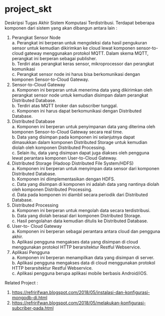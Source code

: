 # project_skt
Deskripsi Tugas Akhir Sistem Komputasi Terdistribusi.
Terdapat beberapa komponen dari sistem yang akan dibangun antara lain :     
1. Perangkat Sensor Node         
  a. Perangkat ini berperan untuk mengoleksi data hasil pengukuran sensor untuk kemudian dikirimkan ke cloud lewat komponen sensor-to-cloud gateway menggunakan protokol MQTT. Dalam skema MQTT, perangkat ini berperan sebagai publisher.        
  b. Terdiri atas perangkat keras sensor, mikroprocessor dan perangkat komunikasi         
  c. Perangkat sensor node ini harus bisa berkomunikasi dengan komponen Sensor-to-Cloud Gateway.     
2. Sensor-to-Cloud Gateway         
  a. Komponen ini berperan untuk menerima data yang dikirimkan oleh perangkat sensor node untuk kemudian disimpan dalam perangkat Distributed Database.         
  b. Terdiri atas MQTT broker dan subscriber tunggal.         
  c. Komponen ini harus dapat berkomunikasi dengan Distributed Database.     
3. Distributed Database         
  a. Komponen ini berperan untuk penyimpanan data yang diterima oleh komponen Sensor-to-Cloud Gateway secara real time.         
  b. Data yang disimpan pada komponen ini selanjutnya dapat dimasukkan dalam komponen Distributed Storage untuk kemudian diolah oleh komponen Distributed Processing.         
  c. Selain itu, data yang disimpan dapat juga diakses oleh pengguna lewat perantara komponen User-to-Cloud Gateway.     
4. Distributed Storage (Hadoop Distributed File System/HDFS)         
  a. Komponen ini berperan untuk menyimpan data sensor dari komponen Distributed Database.         
  b. Komponen ini diimplementasikan dengan HDFS.         
  c. Data yang disimpan di komponen ini adalah data yang nantinya diolah oleh komponen Distributed Processing.         
  d. Data pada komponen ini diambil secara periodik dari Distributed Database.     
5. Distributed Processing         
  a. Komponen ini berperan untuk mengolah data secara terdistribusi.          
  b. Data yang diolah berasal dari komponen Distributed Storage.         
  c. Hasil pengolahan data kemudian ditulis ke Distributed Database.     
6. User-to- Cloud Gateway         
  a. Komponen ini berperan sebagai perantara antara cloud dan pengguna akhir.         
  b. Aplikasi pengguna mengakses data yang disimpan di cloud menggunakan protokol HTTP berarsitektur Restful Webservice.     
7. Aplikasi Pengguna         
  a. Komponen ini berperan menampilkan data yang disimpan di server.         
  b. Aplikasi pengguna mengakses data di cloud menggunakan protokol HTTP berarsitektur Restful Webservice.         
  c. Aplikasi pengguna berupa aplikasi mobile berbasis Android/iOS.
  
Related Project : 
1. https://refririfwan.blogspot.com/2018/05/instalasi-dan-konfigurasi-mongodb-di.html 
2. https://refririfwan.blogspot.com/2018/05/melakukan-konfigurasi-subcriber-pada.html
